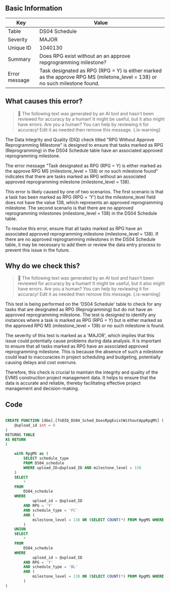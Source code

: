 ## Basic Information
| Key         | Value          |
|-------------|----------------|
| Table       | DS04 Schedule |
| Severity    | MAJOR |
| Unique ID   | 1040130   |
| Summary     | Does RPG exist without an an approve repgrogramming milestone? |
| Error message | Task designated as RPG (RPG = Y) is either marked as the approve RPG MS (miletone_level = 138) or no such milestone found. |

## What causes this error?

> :robot: The following text was generated by an AI tool and hasn't been reviewed for accuracy by a human! It might be useful, but it also might have errors. Are you a human? You can help by reviewing it for accuracy! Edit it as needed then remove this message.
{.is-warning}

The Data Integrity and Quality (DIQ) check titled "RPG Without Approve Reprogramming Milestone" is designed to ensure that tasks marked as RPG (Reprogramming) in the DS04 Schedule table have an associated approved reprogramming milestone. 

The error message "Task designated as RPG (RPG = Y) is either marked as the approve RPG MS (milestone_level = 138) or no such milestone found" indicates that there are tasks marked as RPG without an associated approved reprogramming milestone (milestone_level = 138). 

This error is likely caused by one of two scenarios. The first scenario is that a task has been marked as RPG (RPG = 'Y') but the milestone_level field does not have the value 138, which represents an approved reprogramming milestone. The second scenario is that there are no approved reprogramming milestones (milestone_level = 138) in the DS04 Schedule table.

To resolve this error, ensure that all tasks marked as RPG have an associated approved reprogramming milestone (milestone_level = 138). If there are no approved reprogramming milestones in the DS04 Schedule table, it may be necessary to add them or review the data entry process to prevent this issue in the future.
## Why do we check this?

> :robot: The following text was generated by an AI tool and hasn't been reviewed for accuracy by a human! It might be useful, but it also might have errors. Are you a human? You can help by reviewing it for accuracy! Edit it as needed then remove this message.
{.is-warning}

This test is being performed on the 'DS04 Schedule' table to check for any tasks that are designated as RPG (Reprogramming) but do not have an approved reprogramming milestone. The test is designed to identify any instances where a task is marked as RPG (RPG = Y) but is either marked as the approved RPG MS (milestone_level = 138) or no such milestone is found.

The severity of this test is marked as a 'MAJOR', which implies that this issue could potentially cause problems during data analysis. It is important to ensure that all tasks marked as RPG have an associated approved reprogramming milestone. This is because the absence of such a milestone could lead to inaccuracies in project scheduling and budgeting, potentially causing delays and cost overruns.

Therefore, this check is crucial to maintain the integrity and quality of the EVMS construction project management data. It helps to ensure that the data is accurate and reliable, thereby facilitating effective project management and decision-making.
## Code

```sql

CREATE FUNCTION [dbo].[fnDIQ_DS04_Sched_DoesRpgExistWithoutAppRpgMS] (
	@upload_id int = 0
)
RETURNS TABLE
AS RETURN
(
	
	with RpgMS as (
		SELECT schedule_type
		FROM DS04_schedule 
		WHERE upload_ID=@upload_ID AND milestone_level = 138
	)
	SELECT
		*
	FROM
		DS04_schedule
	WHERE
			upload_id = @upload_ID
		AND RPG = 'Y'
		AND schedule_type = 'FC'
		AND (
			milestone_level = 138 OR (SELECT COUNT(*) FROM RpgMS WHERE schedule_type = 'FC') = 0
		)
	UNION
	SELECT
		*
	FROM
		DS04_schedule
	WHERE
			upload_id = @upload_ID
		AND RPG = 'Y'
		AND schedule_type = 'BL'
		AND (
			milestone_level = 138 OR (SELECT COUNT(*) FROM RpgMS WHERE schedule_type = 'BL') = 0
		)
)
```
